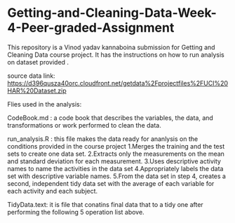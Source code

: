 # Getting-and-Cleaning-Data-Week-4-Peer-graded-Assignment

This repository is a Vinod yadav kannaboina submission for Getting and Cleaning Data course project.
It has the instructions on how to run analysis on dataset provided .

source data link: https://d396qusza40orc.cloudfront.net/getdata%2Fprojectfiles%2FUCI%20HAR%20Dataset.zip

Flies used in the analysis:

 CodeBook.md :  a code book that describes the variables, the data, and transformations or work performed to clean the data.
 
 run_analysis.R : this file makes the data ready for ananlysis on the conditions provided in the course project
      1.Merges the training and the test sets to create one data set.
      2.Extracts only the measurements on the mean and standard deviation for each measurement.
      3.Uses descriptive activity names to name the activities in the data set
      4.Appropriately labels the data set with descriptive variable names.
      5.From the data set in step 4, creates a second, independent tidy data set with the average of each variable for each activity and each subject.
      
      
 TidyData.text: 
        it is file that conatins final data that to a tidy one after performing the  following 5 operation list above.

